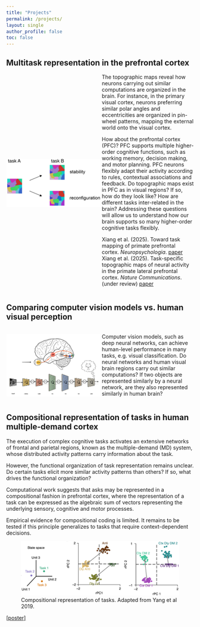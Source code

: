 ```yaml
---
title: "Projects"
permalink: /projects/
layout: single
author_profile: false
toc: false
---
```


## Multitask representation in the prefrontal cortex 
<div style="display:flex; align-items: center; gap: 1%">
<img src="/projects/topoPFC/topo_maps.jpeg" alt="topo_maps" align='left' width="50%"/> 

<div>
The topographic maps reveal how neurons carrying out similar computations are organized in the brain. For instance, in the primary visual cortex, neurons preferring similar polar angles and eccentricities are organized in pin-wheel patterns, mapping the external world onto the visual cortex.  

How about the prefrontal cortex (PFC)? PFC supports multiple higher-order cognitive functions, such as working memory, decision making, and motor planning. PFC neurons flexibly adapt their activity according to rules, contextual associations and feedback. Do topographic maps exist in PFC as in visual regions? If so, how do they look like? How are different tasks inter-related in the brain? Addressing these questions will allow us to understand how our brain supports so many higher-order cognitive tasks flexibly. 

Xiang et al. (2025). Toward task mapping of primate prefrontal cortex. *Neuropsychologia*. [paper](https://doi.org/10.1016/j.neuropsychologia.2025.109234)
Xiang et al. (2025). Task-specific topographic maps of neural activity in the primate lateral prefrontal cortex. *Nature Communications*. (under review) [paper](https://www.biorxiv.org/content/10.1101/2024.05.10.591729v2)

</div>
</div>





## Comparing computer vision models vs. human visual perception

<div style="display:flex; align-items: center; gap: 1%">
<img src="/projects/deepnets_RSA/visual_stream.png" alt="visual_nets" align='left' width="50%"/> 
<div>

Computer vision models, such as deep neural networks, can achieve human-level performance in many tasks, e.g. visual classification. Do neural networks and human visual brain regions carry out similar computations? If two objects are represented similarly by a neural network, are they also represented similarly in human brain? 

</div>
</div>


 



## Compositional representation of tasks in human multiple‑demand cortex

The execution of complex cognitive tasks activates an extensive networks of frontal and parietal regions, known as the multiple-demand (MD) system, whose distributed activity patterns carry information about the task. 

However, the functional organization of task representation remains unclear. Do certain tasks elicit more similar activity patterns than others? If so, what drives the functional organization? 


Computational work suggests that asks may be represented in a compositional fashion in prefrontal cortex, where the representation of a task can be expressed as the algebraic sum of vectors representing the underlying sensory, cognitive and motor processes. 

Empirical evidence for compositional coding is limited. It remains to be tested if this principle generalizes to tasks that require context-dependent decisions. 

<figure>
<img src="/projects/compositional_coding/compositional_coding.jpg" class="center">
<figcaption>Compositional representation of tasks. Adapted from Yang et al 2019. </figcaption>
</figure>

[[poster]](/assets/files/20240623_OHBM_poster.pdf)
